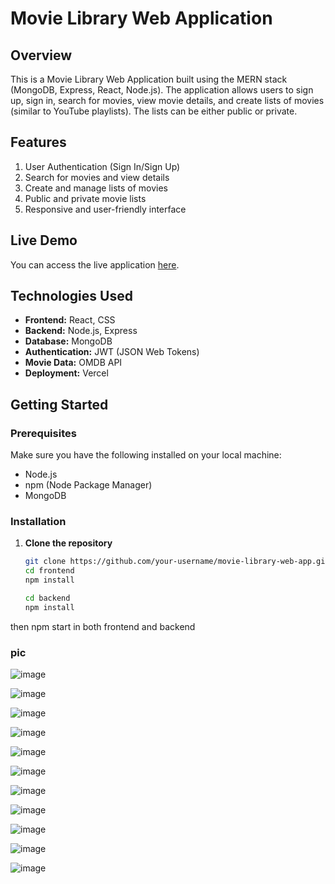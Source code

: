 # Movie Library Web Application

## Overview
This is a Movie Library Web Application built using the MERN stack (MongoDB, Express, React, Node.js). The application allows users to sign up, sign in, search for movies, view movie details, and create lists of movies (similar to YouTube playlists). The lists can be either public or private.

## Features
1. User Authentication (Sign In/Sign Up)
2. Search for movies and view details
3. Create and manage lists of movies
4. Public and private movie lists
5. Responsive and user-friendly interface

## Live Demo
You can access the live application [here](https://moviemanas.vercel.app/).

## Technologies Used
- **Frontend:** React, CSS
- **Backend:** Node.js, Express
- **Database:** MongoDB
- **Authentication:** JWT (JSON Web Tokens)
- **Movie Data:** OMDB API
- **Deployment:** Vercel

## Getting Started
### Prerequisites
Make sure you have the following installed on your local machine:
- Node.js
- npm (Node Package Manager)
- MongoDB

### Installation
1. **Clone the repository**
   ```bash
   git clone https://github.com/your-username/movie-library-web-app.git
   cd frontend
   npm install

   cd backend
   npm install
   
then npm start in both frontend and backend

### pic

![image](https://github.com/vikashchand/movies-mania/assets/72156896/674d1b4b-7b41-49d3-adcd-56bd97a7a9cd)

![image](https://github.com/vikashchand/movies-mania/assets/72156896/c2bc5047-b5f8-4fa2-8db5-c199c91a4ac4)

![image](https://github.com/vikashchand/movies-mania/assets/72156896/a862382b-c99e-435c-9b70-632f2f43b2d9)

![image](https://github.com/vikashchand/movies-mania/assets/72156896/72bf0342-dc1b-432e-b6f3-a2bbd69dbb17)

![image](https://github.com/vikashchand/movies-mania/assets/72156896/b6be10d0-09e3-451b-b396-687cf47d662a)

![image](https://github.com/vikashchand/movies-mania/assets/72156896/e0356c96-1116-488f-b2da-2ac8e560d90a)

![image](https://github.com/vikashchand/movies-mania/assets/72156896/ef3fb6e2-e6e0-477c-b713-625bd44bbca9)

![image](https://github.com/vikashchand/movies-mania/assets/72156896/c09dcfb8-8553-4b0a-a01e-a9e79393c12b)

![image](https://github.com/vikashchand/movies-mania/assets/72156896/2e3bf1fb-5e17-4a66-8920-8bb332c8af62)

![image](https://github.com/vikashchand/movies-mania/assets/72156896/4fe6d46a-b107-4f95-a6cf-96c698ce8ddd)

![image](https://github.com/vikashchand/movies-mania/assets/72156896/1fcf5ad1-0c30-47b4-acd4-785b0ace85af)











